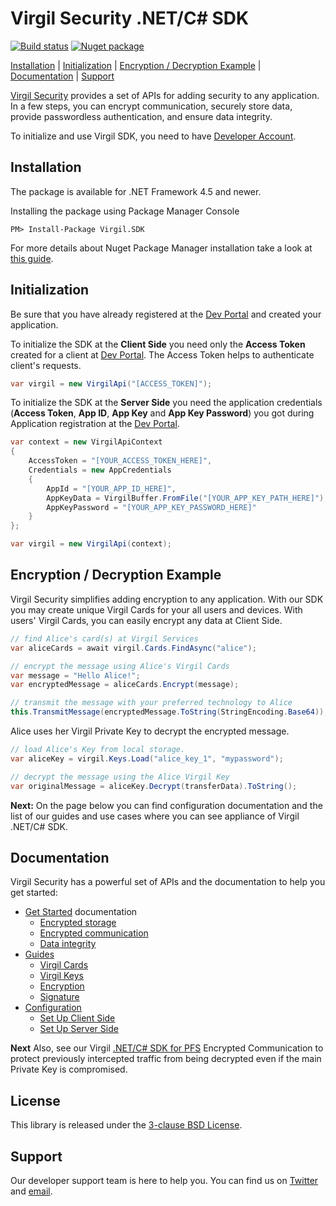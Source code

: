 # Virgil Security .NET/C# SDK
[![Build status](https://ci.appveyor.com/api/projects/status/kqs4lqw426gbpccm/branch/release?svg=true)](https://ci.appveyor.com/project/unlim-it/virgil-sdk-net/branch/release) [![Nuget package](https://img.shields.io/nuget/v/Virgil.SDK.svg)](https://www.nuget.org/packages/Virgil.SDK/)

[Installation](#installation) | [Initialization](#initialization) | [Encryption / Decryption Example](#encryption) | [Documentation](#documentation) | [Support](#support)

[Virgil Security](https://virgilsecurity.com) provides a set of APIs for adding security to any application. In a few steps, you can encrypt communication, securely store data, provide passwordless authentication, and ensure data integrity.

To initialize and use Virgil SDK, you need to have [Developer Account](https://developer.virgilsecurity.com/account/signin).

## Installation

The package is available for .NET Framework 4.5 and newer.

Installing the package using Package Manager Console

```
PM> Install-Package Virgil.SDK
```

For more details about Nuget Package Manager installation take a look at [this guide](https://docs.microsoft.com/en-us/nuget/quickstart/use-a-package).

## Initialization

Be sure that you have already registered at the [Dev Portal](https://developer.virgilsecurity.com/account/signin) and created your application.

To initialize the SDK at the __Client Side__ you need only the __Access Token__ created for a client at [Dev Portal](https://developer.virgilsecurity.com/account/signin). The Access Token helps to authenticate client's requests.

```csharp
var virgil = new VirgilApi("[ACCESS_TOKEN]");
```


To initialize the SDK at the __Server Side__ you need the application credentials (__Access Token__, __App ID__, __App Key__ and __App Key Password__) you got during Application registration at the [Dev Portal](https://developer.virgilsecurity.com/account/signin).

```csharp
var context = new VirgilApiContext
{
    AccessToken = "[YOUR_ACCESS_TOKEN_HERE]",
    Credentials = new AppCredentials
    {
        AppId = "[YOUR_APP_ID_HERE]",
        AppKeyData = VirgilBuffer.FromFile("[YOUR_APP_KEY_PATH_HERE]"),
        AppKeyPassword = "[YOUR_APP_KEY_PASSWORD_HERE]"
    }
};

var virgil = new VirgilApi(context);
```


## Encryption / Decryption Example

Virgil Security simplifies adding encryption to any application. With our SDK you may create unique Virgil Cards for your all users and devices. With users' Virgil Cards, you can easily encrypt any data at Client Side.

```cs
// find Alice's card(s) at Virgil Services
var aliceCards = await virgil.Cards.FindAsync("alice");

// encrypt the message using Alice's Virgil Cards
var message = "Hello Alice!";
var encryptedMessage = aliceCards.Encrypt(message);

// transmit the message with your preferred technology to Alice
this.TransmitMessage(encryptedMessage.ToString(StringEncoding.Base64));
```

Alice uses her Virgil Private Key to decrypt the encrypted message.

```cs
// load Alice's Key from local storage.
var aliceKey = virgil.Keys.Load("alice_key_1", "mypassword");

// decrypt the message using the Alice Virgil Key
var originalMessage = aliceKey.Decrypt(transferData).ToString();
```

__Next:__ On the page below you can find configuration documentation and the list of our guides and use cases where you can see appliance of Virgil .NET/C# SDK.


## Documentation

Virgil Security has a powerful set of APIs and the documentation to help you get started:

* [Get Started](/docs/get-started) documentation
  * [Encrypted storage](/docs/get-started/encrypted-storage.md)
  * [Encrypted communication](/docs/get-started/encrypted-communication.md)
  * [Data integrity](/docs/get-started/data-integrity.md)
* [Guides](/docs/guides)
  * [Virgil Cards](/docs/guides/virgil-card)
  * [Virgil Keys](/docs/guides/virgil-key)
  * [Encryption](/docs/guides/encryption)
  * [Signature](/docs/guides/signature)
* [Configuration](/docs/guides/configuration)
  * [Set Up Client Side](/docs/guides/configuration/client.md)
  * [Set Up Server Side](/docs/guides/configuration/server.md)

__Next__ Also, see our Virgil [.NET/C# SDK for PFS](https://github.com/VirgilSecurity/virgil-pfs-net) Encrypted Communication to protect previously intercepted traffic from being decrypted even if the main Private Key is compromised.

## License

This library is released under the [3-clause BSD License](LICENSE.md).

## Support

Our developer support team is here to help you. You can find us on [Twitter](https://twitter.com/virgilsecurity) and [email][support].

[support]: mailto:support@virgilsecurity.com
